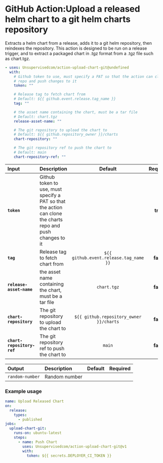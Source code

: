 <!-- start title -->

# GitHub Action:Upload a released helm chart to a git helm charts repository

<!-- end title -->
<!-- start description -->

Extracts a helm chart from a release, adds it to a git helm repository, then reindexes the repository. This action is designed to be run on a release trigger, and to extract a packaged chart in .tgz format from a .tgz file such as chart.tgz.

<!-- end description -->
<!-- start contents -->
<!-- end contents -->
<!-- start usage -->

```yaml
- uses: Unsupervisedcom/action-upload-chart-git@undefined
  with:
    # Github token to use, must specify a PAT so that the action can clone the charts
    # repo and push changes to it
    token: ""

    # Release tag to fetch chart from
    # Default: ${{ github.event.release.tag_name }}
    tag: ""

    # the asset name containing the chart, must be a tar file
    # Default: chart.tgz
    release-asset-name: ""

    # The git repository to upload the chart to
    # Default: ${{ github.repository_owner }}/charts
    chart-repository: ""

    # The git repository ref to push the chart to
    # Default: main
    chart-repository-ref: ""
```

<!-- end usage -->
   <!-- start inputs -->

| **Input**                  | **Description**                                                                                             |               **Default**               | **Required** |
| :------------------------- | :---------------------------------------------------------------------------------------------------------- | :-------------------------------------: | :----------: |
| **`token`**                | Github token to use, must specify a PAT so that the action can clone the charts repo and push changes to it |                                         |   **true**   |
| **`tag`**                  | Release tag to fetch chart from                                                                             | `${{ github.event.release.tag_name }}`  |  **false**   |
| **`release-asset-name`**   | the asset name containing the chart, must be a tar file                                                     |               `chart.tgz`               |  **false**   |
| **`chart-repository`**     | The git repository to upload the chart to                                                                   | `${{ github.repository_owner }}/charts` |  **false**   |
| **`chart-repository-ref`** | The git repository ref to push the chart to                                                                 |                 `main`                  |  **false**   |

<!-- end inputs -->
   <!-- start outputs -->

| **Output**      | **Description** | **Default** | **Required** |
| :-------------- | :-------------- | ----------- | ------------ |
| `random-number` | Random number   |             |              |

<!-- end outputs -->
   <!-- start examples -->

### Example usage

```yaml
name: Upload Released Chart
on:
  release:
    types:
      - published
jobs:
  upload-chart-git:
    runs-on: ubuntu-latest
    steps:
      - name: Push Chart
        uses: Unsupervisedcom/action-upload-chart-git@v1
        with:
          token: ${{ secrets.DEPLOYER_CI_TOKEN }}
```

<!-- end examples -->
<!-- start [.github/ghdocs/examples/] -->
<!-- end [.github/ghdocs/examples/] -->
